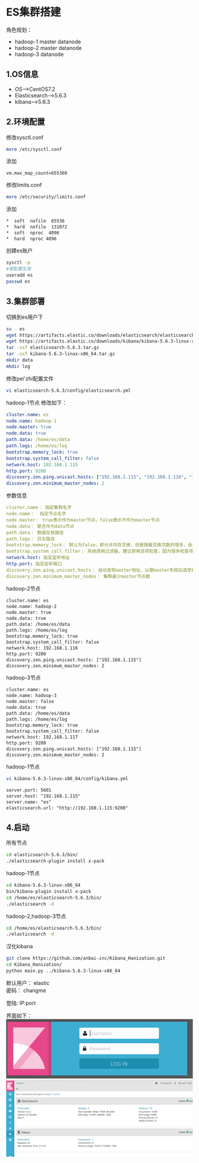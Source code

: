 ES集群搭建  
===  
角色规划： 
* hadoop-1  master datanode  
* hadoop-2  master datanode  
* hadoop-3  datanode  

1.OS信息  
---  
* OS-->CentOS7.2
* Elasticsearch-->5.6.3
* kibana-->5.6.3  

2.环境配置  
---  
修改sysctl.conf  
```bash
more /etc/sysctl.conf
```
添加  
```vim
vm.max_map_count=655360
```
修改limits.conf  
```bash
more /etc/security/limits.conf
```
添加  
```vim
*  soft  nofile  65536
*  hard  nofile  131072
*  soft  nproc  4096
*  hard  nproc 4096
```
创建es账户  
```bash
sysctl -p
#使配置生效
useradd es
passwd es
```



3.集群部署  
---  
切换到es用户下  
```bash
su - es
wget https://artifacts.elastic.co/downloads/elasticsearch/elasticsearch-5.6.3.tar.gz
wget https://artifacts.elastic.co/downloads/kibana/kibana-5.6.3-linux-x86_64.tar.gz
tar -zxf elasticsearch-5.6.3.tar.gz
tar -zxf kibana-5.6.3-linux-x86_64.tar.gz
mkdir data
mkdir log
```
修改pei'zhi配置文件   
```bash
vi elasticsearch-5.6.3/config/elasticsearch.yml
```
hadoop-1节点
修改如下：  
```yml
cluster.name: es
node.name: hadoop-1
node.master: true
node.data: true
path.data: /home/es/data
path.logs: /home/es/log
bootstrap.memory_lock: true
bootstrap.system_call_filter: false
network.host: 192.168.1.115
http.port: 9200
discovery.zen.ping.unicast.hosts: ["192.168.1.115", "192.168.1.116", "192.168.1.117"]
discovery.zen.minimum_master_nodes: 2
```
参数信息  
```yml
cluster.name： 指定集群名字  
node.name：  指定节点名字  
node.master： true表示作为master节点，false表示不作为master节点  
node.data： 是否作为data节点  
path.data： 数据存放路径  
path.logs： 日志路径  
bootstrap.memory_lock： 默认为false，即允许内存交换，但是随着交换次数的增多，会造成进程过慢  
bootstrap.system_call_filter： 系统调用过滤器，建议禁用该项检查，因为很多检查项需要Linux 3.5以上的内核  
network.host: 指定监听地址  
http.port: 指定监听端口  
discovery.zen.ping.unicast.hosts： 自动发现master地址，以便master失败后选举新的master  
discovery.zen.minimum_master_nodes： 集群最少master节点数  
```
hadoop-2节点  
```vim
cluster.name: es
node.name: hadoop-2
node.master: true
node.data: true
path.data: /home/es/data
path.logs: /home/es/log
bootstrap.memory_lock: true
bootstrap.system_call_filter: false
network.host: 192.168.1.116
http.port: 9200
discovery.zen.ping.unicast.hosts: ["192.168.1.115"]
discovery.zen.minimum_master_nodes: 2
```
hadoop-3节点  
```vim
cluster.name: es
node.name: hadoop-3
node.master: false
node.data: true
path.data: /home/es/data
path.logs: /home/es/log
bootstrap.memory_lock: true
bootstrap.system_call_filter: false
network.host: 192.168.1.117
http.port: 9200
discovery.zen.ping.unicast.hosts: ["192.168.1.115"]
discovery.zen.minimum_master_nodes: 2
```
hadoop-1节点   
```bash
vi kibana-5.6.3-linux-x86_64/config/kibana.yml
```
```vim
server.port: 5601
server.host: "192.168.1.115"
server.name: "es"
elasticsearch.url: "http://192.168.1.115:9200"
```  
4.启动  
---  

所有节点  
```bash
cd elasticsearch-5.6.3/bin/
./elasticsearch-plugin install x-pack
```
hadoop-1节点  
```bash
cd kibana-5.6.3-linux-x86_64
bin/kibana-plugin install x-pack
cd /home/es/elasticsearch-5.6.3/bin/
./elasticsearch -d
```
hadoop-2,hadoop-3节点  
```bash
cd /home/es/elasticsearch-5.6.3/bin/
./elasticsearch -d
```
汉化kibana   
```bash
git clone https://github.com/anbai-inc/Kibana_Hanization.git
cd Kibana_Hanization/
python main.py ../kibana-5.6.3-linux-x86_64
```
默认用户： elastic  
密码： changme  

登陆: IP:port  

界面如下：  
![img01](img/es01.png)
![img02](img/es02.png)